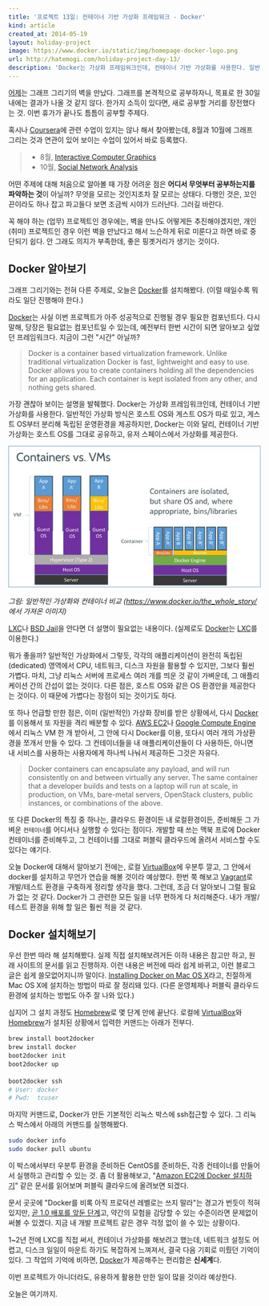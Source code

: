 ```yaml
---
title: '프로젝트 13일: 컨테이너 기반 가상화 프레임워크 - Docker'
kind: article
created_at: 2014-05-19
layout: holiday-project
image: https://www.docker.io/static/img/homepage-docker-logo.png
url: http://hatemogi.com/holiday-project-day-13/
description: 'Docker는 가상화 프레임워크인데, 컨테이너 기반 가상화를 사용한다. 일반적인 가상화 방식은 호스트 OS와 게스트 OS가 따로 있고, 게스트 OS부터 분리해 독립된 운영환경을 제공하지만, Docker는 이와 달리, 컨테이너 기반 가상화는 호스트 OS를 그대로 공유하고, 유저 스페이스에서 가상화를 제공한다.'
---
```


[어제](/holiday-project-day-12/)는 그래프 그리기의 벽을 만났다. 그래프를 본격적으로 공부하자니, 목표로 한 30일 내에는 결과가 나올 것 같지 않다. 한가지 소득이 있다면, 새로 공부할 거리를 장전했다는 것. 이번 휴가가 끝나도 틈틈이 공부할 주제다. 

혹시나 [Coursera](https://www.coursera.org/)에 관련 수업이 있지는 않나 해서 찾아봤는데, 8월과 10월에 그래프 그리는 것과 연관이 있어 보이는 수업이 있어서 바로 등록했다. 

> * 8월, [Interactive Computer Graphics](https://www.coursera.org/course/interactivegraphics)
> * 10월, [Social Network Analysis](https://www.coursera.org/course/sna)

어떤 주제에 대해 처음으로 알아볼 때 가장 어려운 점은 **어디서 무엇부터 공부하는지를 파악하는 것**이 아닐까? 무엇을 모르는 것인지조차 잘 모르는 상태다. 다행인 것은, 꼬인 끈이라도 하나 잡고 파고들다 보면 조금씩 시야가 드러난다. 그러길 바란다.

꼭 해야 하는 (업무) 프로젝트인 경우에는, 벽을 만나도 어떻게든 추진해야겠지만, 개인 (취미) 프로젝트인 경우 이런 벽을 만났다고 해서 느슨하게 뒤로 미룬다고 하면 바로 중단되기 쉽다. 안 그래도 의지가 부족한데, 좋은 핑곗거리가 생기는 것이다.

Docker 알아보기
----------------

그래프 그리기와는 전혀 다른 주제로, 오늘은 [Docker]를 설치해봤다. (이럴 때일수록 뭐라도 일단  진행해야 한다.)

[Docker]는 사실 이번 프로젝트가 아주 성공적으로 진행될 경우 필요한 컴포넌트다. 다시 말해, 당장은 필요없는 컴포넌트일 수 있는데, 예전부터 한번 시간이 되면 알아보고 싶었던 프레임워크다. 지금이 그런 "시간" 아닐까?

> Docker is a container based virtualization framework. Unlike traditional virtualization Docker is fast, lightweight and easy to use. Docker allows you to create containers holding all the dependencies for an application. Each container is kept isolated from any other, and nothing gets shared.

가장 괜찮아 보이는 설명을 발췌했다. Docker는 가상화 프레임워크인데, 컨테이너 기반 가상화를 사용한다. 일반적인 가상화 방식은 호스트 OS와 게스트 OS가 따로 있고, 게스트 OS부터 분리해 독립된 운영환경을 제공하지만, Docker는 이와 달리, 컨테이너 기반 가상화는 호스트 OS를 그대로 공유하고, 유저 스페이스에서 가상화를 제공한다.

![](/img/holiday-project/docker_vm.jpg)

_그림: 일반적인 가상화와 컨테이너 비교 (<https://www.docker.io/the_whole_story/>에서 가져온 이미지)_

[LXC]나 [BSD Jail]을 안다면 더 설명이 필요없는 내용이다. (실제로도 [Docker]는 [LXC]를 이용한다.)

뭐가 좋을까? 일반적인 가상화에서 그렇듯, 각각의 애플리케이션이 완전히 독립된(dedicated) 영역에서 CPU, 네트워크, 디스크 자원을 활용할 수 있지만, 그보다 훨씬 가볍다. 마치, 그냥 리눅스 서버에 프로세스 여러 개를 띄운 것 같이 가벼운데, 그 애플리케이션 간의 간섭이 없는 것이다. 다른 점은, 호스트 OS와 같은 OS 환경만을 제공한다는 것이다. 이 때문에 가볍다는 장점이 되는 것이기도 하다. 

또 하나 언급할 만한 점은, 이미 (일반적인) 가상화 장비를 받은 상황에서, 다시 [Docker]를 이용해서 또 자원을 격리 배분할 수 있다. [AWS EC2]나 [Google Compute Engine]에서 리눅스 VM 한 개 받아서, 그 안에 다시 Docker를 이용, 또다시 여러 개의 가상환경을 쪼개서 만들 수 있다. 그 컨테이너들을 내 애플리케이션들이 다 사용하든, 아니면 내 서비스를 사용하는 사용자에게 하나씩 나눠서 제공하든 그것은 자유다.

> Docker containers can encapsulate any payload, and will run consistently on and between virtually any server. The same container that a developer builds and tests on a laptop will run at scale, in production, on VMs, bare-metal servers, OpenStack clusters, public instances, or combinations of the above.

또 다른 Docker의 특징 중 하나는, 클라우드 환경이든 내 로컬환경이든, 준비해둔 그 가벼운 ```컨테이너```를 어디서나 실행할 수 있다는 점이다. 개발할 때 쓰는 맥북 프로에 Docker 컨테이너를 준비해두고, 그 컨테이너를 그대로 퍼블릭 클라우드에 올려서 서비스할 수도 있다는 얘기다.

오늘 Docker에 대해서 알아보기 전에는, 로컬 [VirtualBox]에 우분투 깔고, 그 안에서 docker를 설치하고 무언가 연습을 해볼 것이라 예상했다. 한번 쭉 해보고 [Vagrant]로 개발/테스트 환경을 구축하게 정리할 생각을 했다. 그런데, 조금 더 알아보니 그럴 필요가 없는 것 같다. Docker가 그 관련한 모든 일을 너무 편하게 다 처리해준다. 내가 개발/테스트 환경을 위해 할 일은 훨씬 적을 것 같다. 

Docker 설치해보기
-----------------

우선 한번 따라 해 설치해봤다. 실제 직접 설치해보려거든 이하 내용은 참고만 하고, 원래 사이트의 문서를 읽고 진행하자. 이런 내용은 버전에 따라 쉽게 바뀌고, 이런 블로그 글은 쉽게 쓸모없어지니까 말이다. [Installing Docker on Mac OS X](http://docs.docker.io/installation/mac/)라고, 친절하게 Mac OS X에 설치하는 방법이 따로 잘 정리돼 있다. (다른 운영체제나 퍼블릭 클라우드 환경에 설치하는 방법도 아주 잘 나와 있다.)

심지어 그 설치 과정도 [Homebrew]로 몇 단계 만에 끝난다. 로컬에 [VirtualBox]와 [Homebrew]가 설치된 상황에서 입력한 커맨드는 아래가 전부다.

```bash
brew install boot2docker
brew install docker
boot2docker init
boot2docker up

boot2docker ssh
# User: docker
# Pwd:  tcuser
```

마지막 커맨드로, Docker가 만든 기본적인 리눅스 박스에 ssh접근할 수 있다. 그 리눅스 박스에서 아래의 커맨드를 실행해봤다.

```bash
sudo docker info
sudo docker pull ubuntu
```

이 박스에서부터 우분투 환경을 준비하든 CentOS를 준비하든, 각종 컨테이너를 만들어서 실행하고 관리할 수 있는 것. 좀 더 활용해보고,  "[Amazon EC2에 Docker 설치하기](http://docs.docker.io/installation/amazon/#amazon-quickstart)" 같은 문서를 읽어보며 퍼블릭 클라우드에 올려보면 되겠다.

문서 곳곳에 "Docker를 비록 아직 프로덕션 레벨로는 쓰지 말라"는 경고가 번듯이 적혀있지만, [곧 1.0 배포를 앞둔 단계](http://blog.docker.io/2014/05/docker-0-11-release-candidate-for-1-0/)고, 약간의 모험을 감당할 수 있는 수준이라면 문제없이 써볼 수 있겠다. 지금 내 개발 프로젝트 같은 경우 걱정 없이 쓸 수 있는 상황이다.

1~2년 전에 LXC를 직접 써서, 컨테이너 가상화를 해보려고 했는데, 네트워크 설정도 어렵고, 디스크 일일이 마운트 하기도 복잡하게 느껴져서, 결국 다음 기회로 미뤘던 기억이 있다. 그 작업의 기억에 비하면, [Docker]가 제공해주는 편리함은 **신세계**다.

이번 프로젝트가 아니더라도, 유용하게 활용한 만한 일이 많을 것이라 예상한다. 

오늘은 여기까지.


[Docker]: https://www.docker.io/
[LXC]: https://linuxcontainers.org/
[BSD Jail]: https://en.wikipedia.org/wiki/FreeBSD_jail 
[AWS EC2]: http://aws.amazon.com/ko/ec2/
[Google Compute Engine]: https://cloud.google.com/products/compute-engine/
[VirtualBox]: https://www.virtualbox.org/
[Vagrant]: http://www.vagrantup.com/
[Homebrew]: http://brew.sh/index_ko.html


